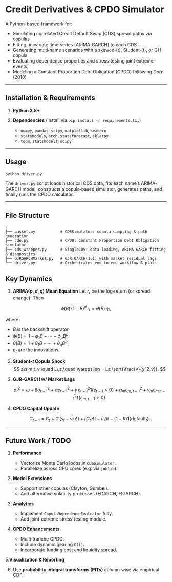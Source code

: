# Credit Derivatives & CPDO Simulator

A Python-based framework for:
- Simulating correlated Credit Default Swap (CDS) spread paths via copulas  
- Fitting univariate time‐series (ARIMA‐GARCH) to each CDS  
- Generating multi‐name scenarios with a skewed‐\(t\), Student‐\(t\), or GH copula  
- Evaluating dependence properties and stress‐testing joint extreme events  
- Modeling a Constant Proportion Debt Obligation (CPDO) following Dorn (2010)

---

## Installation & Requirements

1. **Python 3.8+**
2. **Dependencies** (install via `pip install -r requirements.txt`)

   * `numpy`, `pandas`, `scipy`, `matplotlib`, `seaborn`
   * `statsmodels`, `arch`, `statsforecast`, `sklarpy`
   * `tqdm`, `statsmodels`, `scipy`

---

## Usage

```bash
python driver.py
```

The `driver.py` script loads historical CDS data, fits each name’s ARIMA‐GARCH model, constructs a copula‐based simulator, generates paths, and finally runs the CPDO calculator.

---

## File Structure

```
.
├── basket.py           # CDSSimulator: copula sampling & path generation
├── cdo.py              # CPDO: Constant Proportion Debt Obligation simulator
├── cds_wrapper.py      # SingleCDS: data loading, ARIMA‐GARCH fitting & diagnostics
├── GJRGARCHMarket.py   # GJR‐GARCH(1,1) with market residual lags
└── driver.py           # Orchestrates end‐to‐end workflow & plots
```
## Key Dynamics
1. **ARIMA($p,d,q$) Mean Equation**
Let $r_t$ be the log‐return (or spread change). Then

$$
\phi(B)\,(1 - B)^d\,r_t
= \theta(B)\,\eta_t,
$$

where

* $B$ is the backshift operator,
* $\phi(B) = 1 - \phi_1 B - \cdots - \phi_p B^p$,
* $\theta(B) = 1 + \theta_1 B + \cdots + \theta_q B^q$,
* $\eta_t$ are the innovations.

2. **Student-$t$ Copula Shock**
   $$
     z\sim t_ν,\quad L\,z,\quad
     \varepsilon = Lz \sqrt{\frac{ν}{χ^2_ν}}.
   $$
3. **GJR-GARCH w/ Market Lags**

   $$
     \sigma_t^2 = \omega + β\sigma^2_{t-1}
       + αε^2_{t-1} + γ\,ε^2_{t-1}\mathbf{1}\{ε_{t-1}>0\}
       + α_mε^2_{m,t-1} + γ_mε^2_{m,t-1}\mathbf{1}\{ε_{m,t-1}>0\}.
   $$
4. **CPDO Capital Update**

   $$
     C_{t+1} = C_t + G\,(s_t - \bar s)\,Δt
               + rC_t\,Δt - c\,Δt
               - (1-R)\mathbf{1}\{\text{default}_t\}.
   $$

---

## Future Work / TODO

1. **Performance**

   * Vectorize Monte Carlo loops in `CDSSimulator`.
   * Parallelize across CPU cores (e.g. via `joblib`).

2. **Model Extensions**

   * Support other copulas (Clayton, Gumbel).
   * Add alternative volatility processes (EGARCH, FIGARCH).

3. **Analytics**

   * Implement `CopulaDependenceEvaluator` fully.
   * Add joint‐extreme stress‐testing module.

4. **CPDO Enhancements**

   * Multi‐tranche CPDO.
   * Include dynamic gearing `G(t)`.
   * Incorporate funding cost and liquidity spread.

5.**Visualization & Reporting**

6. Use **probability integral transforms (PITs)** column‐wise via empirical CDF.
